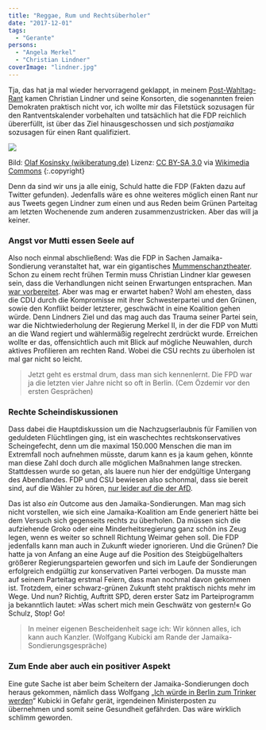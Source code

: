 ```yaml
---
title: "Reggae, Rum und Rechtsüberholer"
date: "2017-12-01"
tags:
  - "Gerante"
persons:
  - "Angela Merkel"
  - "Christian Lindner"
coverImage: "lindner.jpg"
---
```


Tja, das hat ja mal wieder hervorragend geklappt, in meinem [Post-Wahltag-Rant](https://couchblog.de/blog/2017/09/26/schlechte-aussichten/ "Couchblog: Schlechte Aussichten") kamen Christian Lindner und seine Konsorten, die sogenannten freien Demokraten praktisch nicht vor, ich wollte mir das Filetstück sozusagen für den Rantventskalender vorbehalten und tatsächlich hat die FDP reichlich übererfüllt, ist über das Ziel hinausgeschossen und sich _postjamaika_ sozusagen für einen Rant qualifiziert.

![](/img/lindner.jpg)

Bild:  [Olaf Kosinsky (wikiberatung.de)](https://wikiberatung.de/) Lizenz: [CC BY-SA 3.0](https://creativecommons.org/licenses/by-sa/3.0/de/legalcode) via [Wikimedia Commons](https://commons.wikimedia.org/wiki/File:2017-05-14_NRW_Landtagswahl_by_Olaf_Kosinsky-150.jpg) {:.copyright}

Denn da sind wir uns ja alle einig, Schuld hatte die FDP (Fakten dazu auf Twitter gefunden). Jedenfalls wäre es ohne weiteres möglich einen Rant nur aus Tweets gegen Lindner zum einen und aus Reden beim Grünen Parteitag am letzten Wochenende zum anderen zusammenzustricken. Aber das will ja keiner.

### Angst vor Mutti essen Seele auf

Also noch einmal abschließend: Was die FDP in Sachen Jamaika-Sondierung veranstaltet hat, war ein gigantisches [Mummenschanztheater](https://youtu.be/xe95sn0cN3k "Youtube: Mummenschanz"). Schon zu einem recht frühen Termin muss Christian Lindner klar gewesen sein, dass die Verhandlungen nicht seinen Erwartungen entsprachen. Man [war vorbereitet](https://twitter.com/akm0803/status/932657486863192064 "Ann-Katrin Müller: LIebe @fdp, wieso hat eure Grafik das Datum von Donnerstag als Dateinamen?"). Aber was mag er erwartet haben? Wohl am ehesten, dass die CDU durch die Kompromisse mit ihrer Schwesterpartei und den Grünen, sowie den Konflikt beider letzterer, geschwächt in eine Koalition gehen würde. Denn Lindners Ziel und das mag auch das Trauma seiner Partei sein, war die Nichtwiederholung der Regierung Merkel II, in der die FDP von Mutti an die Wand regiert und wählermäßig regelrecht zerdrückt wurde. Erreichen wollte er das, offensichtlich auch mit Blick auf mögliche Neuwahlen, durch aktives Profilieren am rechten Rand. Wobei die CSU rechts zu überholen ist mal gar nicht so leicht.

> Jetzt geht es erstmal drum, dass man sich kennenlernt. Die FPD war ja die letzten vier Jahre nicht so oft in Berlin. (Cem Özdemir vor den ersten Gesprächen)

### Rechte Scheindiskussionen

Dass dabei die Hauptdiskussion um die Nachzugserlaubnis für Familien von geduldeten Flüchtlingen ging, ist ein waschechtes rechtskonservatives Scheingefecht, denn um die maximal 150.000 Menschen die man im Extremfall noch aufnehmen müsste, darum kann es ja kaum gehen, könnte man diese Zahl doch durch alle möglichen Maßnahmen lange strecken. Stattdessen wurde so getan, als lauere nun hier der endgültige Untergang des Abendlandes. FDP und CSU bewiesen also schonmal, dass sie bereit sind, auf die Wähler zu hören, [nur leider auf die der AfD](https://de.statista.com/statistik/daten/studie/484870/umfrage/umfrage-zum-recht-auf-familiennachzug-von-asylberechtigten-nach-parteipraeferenz/ "Finden Sie das Recht auf Nachzug von Ehepartnern und Kindern von Asylberechtigten richtig oder falsch?").

Das ist also _ein_ Outcome aus den Jamaika-Sondierungen. Man mag sich nicht vorstellen, wie sich eine Jamaika-Koalition am Ende generiert hätte bei dem Versuch sich gegenseits rechts zu überholen. Da müssen sich die aufziehende Groko oder eine Minderheitsregierung ganz schön ins Zeug legen, wenn es weiter so schnell Richtung Weimar gehen soll. Die FDP jedenfalls kann man auch in Zukunft wieder ignorieren. Und die Grünen? Die hatte ja von Anfang an eine Auge auf die Position des Steigbügelhalters größerer Regierungsparteien geworfen und sich im Laufe der Sondierungen erfolgreich endgültig zur konservativen Partei verbogen. Da musste man auf seinem Parteitag erstmal Feiern, dass man nochmal davon gekommen ist. Trotzdem, einer schwarz-grünen Zukunft steht praktisch nichts mehr im Wege. Und nun? Richtig, Auftritt SPD, deren erster Satz im Parteiprogramm ja bekanntlich lautet: »Was schert mich mein Geschwätz von gestern!« Go Schulz, Stop! Go!

> In meiner eigenen Bescheidenheit sage ich: Wir können alles, ich kann auch Kanzler. (Wolfgang Kubicki am Rande der Jamaika-Sondierungsgespräche)

### Zum Ende aber auch ein positiver Aspekt

Eine gute Sache ist aber beim Scheitern der Jamaika-Sondierungen doch heraus gekommen, nämlich dass Wolfgang „[Ich würde in Berlin zum Trinker werden](http://www.zeit.de/2010/12/Gespraech-FDP-Politiker-Kubicki "DIE ZEIT 12/2010: „Hauen bis did Schwarte kracht“")“ Kubicki in Gefahr gerät, irgendeinen Ministerposten zu übernehmen und somit seine Gesundheit gefährden. Das wäre wirklich schlimm geworden.

